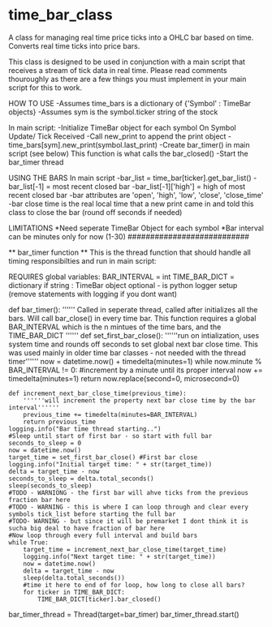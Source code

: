 # time_bar_class
A class for managing real time price ticks into a OHLC bar based on time.  Converts real time ticks into price bars.

This class is designed to be used in conjunction with a main script that receives
a stream of tick data in real time.  Please read comments thouroughly as there
are a few things you must implement in your main script for this to work.

HOW TO USE
-Assumes time_bars is a dictionary of {'Symbol' : TimeBar objects}
-Assumes sym is the symbol.ticker string of the stock

In main script:
    -Initialize TimeBar object for each symbol
            On Symbol Update/ Tick Received
                -Call new_print to append the print object
                    -time_bars[sym].new_print(symbol.last_print)
	-Create bar_timer() in main script (see below)
		This function is what calls the bar_closed()
	-Start the bar_timer thread

                    
USING THE BARS
In main script
    -bar_list = time_bar[ticker].get_bar_list()
    -bar_list[-1] = most recent closed bar
    -bar_list[-1]['high'] = high of most recent closed bar
    -bar attributes are 'open', 'high', 'low', 'close', 'close_time'
    -bar close time is the real local time that a new print came in and told
    this class to close the bar (round off seconds if needed)
	
LIMITATIONS
*Need seperate TimeBar Object for each symbol
*Bar interval can be minutes only for now (1-30)
###########################

** bar_timer function **
This is the thread function that should handle all timing responsibilties and run in main script:

REQUIRES global variables:
BAR_INTERVAL = int
TIME_BAR_DICT = dictionary if string : TimeBar object
optional - is python logger setup (remove statements with logging if you dont want)

def bar_timer():
    ''''''
	Called in seperate thread, called after initializes all the bars.
    Will call bar_close() in every time bar.  This function requires a global
    BAR_INTERVAL which is the n mintues of the time bars, and the TIME_BAR_DICT
    ''''''
    def set_first_bar_close():
        ''''''run on intialization, uses system time and rounds off seconds to 
        set global next bar close time.  This was used mainly in older time
        bar classes - not needed with the thread timer''''''
        now = datetime.now() + timedelta(minutes=1)
        while now.minute % BAR_INTERVAL != 0:
            #increment by a minute until its proper interval
            now += timedelta(minutes=1)
        return now.replace(second=0, microsecond=0)
        
    def increment_next_bar_close_time(previous_time):
        ''''''will increment the property next bar close time by the bar interval''''''
        previous_time += timedelta(minutes=BAR_INTERVAL)
        return previous_time
    logging.info("Bar time thread starting..")
    #Sleep until start of first bar - so start with full bar
    seconds_to_sleep = 0
    now = datetime.now()
    target_time = set_first_bar_close() #First bar close
    logging.info("Initial target time: " + str(target_time))
    delta = target_time - now
    seconds_to_sleep = delta.total_seconds()
    sleep(seconds_to_sleep)
    #TODO - WARNIONG - the first bar will ahve ticks from the previous fraction bar here
    #TODO - WARNING - this is where I can loop through and clear every symbols tick_list before starting the full bar
    #TODO- WARNING - but since it will be premarket I dont think it is sucha big deal to have fraction of bar here
    #Now loop through every full interval and build bars
    while True:
        target_time = increment_next_bar_close_time(target_time)
        logging.info("Next target time: " + str(target_time))
        now = datetime.now()
        delta = target_time - now
        sleep(delta.total_seconds())
        #time it here to end of for loop, how long to close all bars?
        for ticker in TIME_BAR_DICT:
            TIME_BAR_DICT[ticker].bar_closed()

bar_timer_thread = Thread(target=bar_timer)
bar_timer_thread.start()

